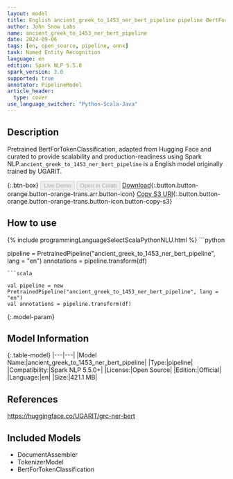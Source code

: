 ```yaml
---
layout: model
title: English ancient_greek_to_1453_ner_bert_pipeline pipeline BertForTokenClassification from UGARIT
author: John Snow Labs
name: ancient_greek_to_1453_ner_bert_pipeline
date: 2024-09-06
tags: [en, open_source, pipeline, onnx]
task: Named Entity Recognition
language: en
edition: Spark NLP 5.5.0
spark_version: 3.0
supported: true
annotator: PipelineModel
article_header:
  type: cover
use_language_switcher: "Python-Scala-Java"
---
```


## Description

Pretrained BertForTokenClassification, adapted from Hugging Face and curated to provide scalability and production-readiness using Spark NLP.`ancient_greek_to_1453_ner_bert_pipeline` is a English model originally trained by UGARIT.

{:.btn-box}
<button class="button button-orange" disabled>Live Demo</button>
<button class="button button-orange" disabled>Open in Colab</button>
[Download](https://s3.amazonaws.com/auxdata.johnsnowlabs.com/public/models/ancient_greek_to_1453_ner_bert_pipeline_en_5.5.0_3.0_1725600515881.zip){:.button.button-orange.button-orange-trans.arr.button-icon}
[Copy S3 URI](s3://auxdata.johnsnowlabs.com/public/models/ancient_greek_to_1453_ner_bert_pipeline_en_5.5.0_3.0_1725600515881.zip){:.button.button-orange.button-orange-trans.button-icon.button-copy-s3}

## How to use



<div class="tabs-box" markdown="1">
{% include programmingLanguageSelectScalaPythonNLU.html %}
```python

pipeline = PretrainedPipeline("ancient_greek_to_1453_ner_bert_pipeline", lang = "en")
annotations =  pipeline.transform(df)   

```
```scala

val pipeline = new PretrainedPipeline("ancient_greek_to_1453_ner_bert_pipeline", lang = "en")
val annotations = pipeline.transform(df)

```
</div>

{:.model-param}
## Model Information

{:.table-model}
|---|---|
|Model Name:|ancient_greek_to_1453_ner_bert_pipeline|
|Type:|pipeline|
|Compatibility:|Spark NLP 5.5.0+|
|License:|Open Source|
|Edition:|Official|
|Language:|en|
|Size:|421.1 MB|

## References

https://huggingface.co/UGARIT/grc-ner-bert

## Included Models

- DocumentAssembler
- TokenizerModel
- BertForTokenClassification